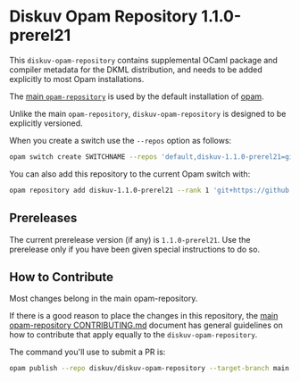 # Diskuv Opam Repository 1.1.0-prerel21

This `diskuv-opam-repository` contains supplemental OCaml package and compiler
metadata for the DKML distribution, and needs to be added explicitly to most
Opam installations.

The [main `opam-repository`](https://github.com/ocaml/opam-repository)
is used by the default installation of [opam](https://opam.ocaml.org/).

Unlike the main `opam-repository`, `diskuv-opam-repository` is designed to
be explicitly versioned.

When you create a switch use the `--repos` option as follows:

```bash
opam switch create SWITCHNAME --repos 'default,diskuv-1.1.0-prerel21=git+https://github.com/diskuv/diskuv-opam-repository.git#1.1.0-prerel21' 4.12.1
```

You can also add this repository to the current Opam switch with:

```bash
opam repository add diskuv-1.1.0-prerel21 --rank 1 'git+https://github.com/diskuv/diskuv-opam-repository.git#1.1.0-prerel21'
```

## Prereleases

The current prerelease version (if any) is `1.1.0-prerel21`. Use the prerelease only if you have been given
special instructions to do so.

## How to Contribute

Most changes belong in the main opam-repository.

If there is a good reason to place the changes in this repository, the
[main opam-repository CONTRIBUTING.md](https://github.com/ocaml/opam-repository/blob/master/CONTRIBUTING.md)
document has general guidelines on how to contribute that apply equally to
the `diskuv-opam-repository`.

The command you'll use to submit a PR is:

```bash
opam publish --repo diskuv/diskuv-opam-repository --target-branch main
```
